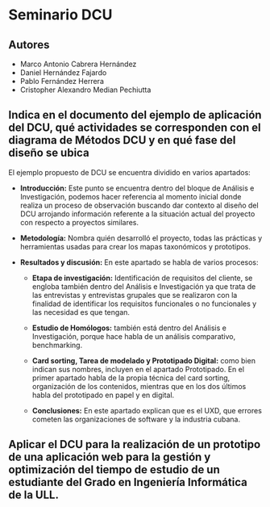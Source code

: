# Seminario DCU
## Autores
- Marco Antonio Cabrera Hernández
- Daniel Hernández Fajardo
- Pablo Fernández Herrera
- Cristopher Alexandro Median Pechiutta

## Indica en el documento del ejemplo de aplicación del DCU, qué actividades se corresponden con el diagrama de Métodos DCU y en qué fase del diseño se ubica
El ejemplo propuesto de DCU se encuentra dividido en varios apartados:
- **Introducción:** Este punto se encuentra dentro del bloque de Análisis e Investigación, podemos hacer referencia al momento inicial donde realiza un proceso de observación buscando dar contexto al diseño del DCU arrojando información referente a la situación actual del proyecto con respecto a proyectos similares.

- **Metodología:** Nombra quién desarrolló el proyecto, todas las prácticas y herramientas usadas para crear los mapas taxonómicos y prototipos.

- **Resultados y discusión:** En este apartado se habla de varios procesos:

    - **Etapa de investigación:** Identificación de requisitos del cliente, se engloba también dentro del Análisis e Investigación ya que trata de las entrevistas y entrevistas grupales que se realizaron con la finalidad de identificar los requisitos funcionales o no funcionales y las necesidad es que tengan.
    
    - **Estudio de Homólogos:** también está dentro del Análisis e Investigación, porque hace habla de un análisis comparativo, benchmarking.
    
    - **Card sorting, Tarea de modelado y Prototipado Digital:** como bien indican sus nombres, incluyen en el apartado Prototipado. En el primer apartado habla de la propia técnica del card sorting, organización de los contenidos, mientras que en los dos últimos habla del prototipado en papel y en digital.  

    - **Conclusiones:** En este apartado explican que es el UXD, que errores cometen las organizaciones de software y la industria cubana.



## Aplicar el DCU para la realización de un prototipo de una aplicación web para la gestión y optimización del tiempo de estudio de un estudiante del Grado en Ingeniería Informática de la ULL.